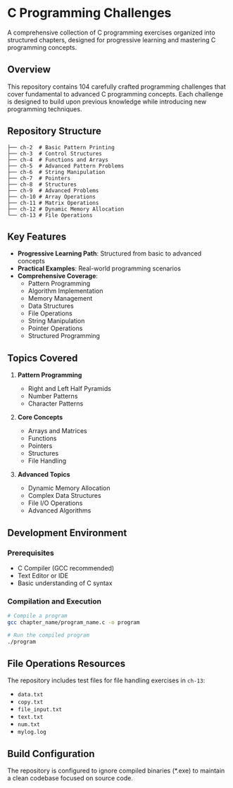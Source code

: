 # C Programming Challenges

A comprehensive collection of C programming exercises organized into structured chapters, designed for progressive learning and mastering C programming concepts.

## Overview

This repository contains 104 carefully crafted programming challenges that cover fundamental to advanced C programming concepts. Each challenge is designed to build upon previous knowledge while introducing new programming techniques.

## Repository Structure

```
├── ch-2  # Basic Pattern Printing
├── ch-3  # Control Structures
├── ch-4  # Functions and Arrays
├── ch-5  # Advanced Pattern Problems
├── ch-6  # String Manipulation
├── ch-7  # Pointers
├── ch-8  # Structures
├── ch-9  # Advanced Problems
├── ch-10 # Array Operations
├── ch-11 # Matrix Operations
├── ch-12 # Dynamic Memory Allocation
└── ch-13 # File Operations
```

## Key Features

- **Progressive Learning Path**: Structured from basic to advanced concepts
- **Practical Examples**: Real-world programming scenarios
- **Comprehensive Coverage**: 
  - Pattern Programming
  - Algorithm Implementation
  - Memory Management
  - Data Structures
  - File Operations
  - String Manipulation
  - Pointer Operations
  - Structured Programming

## Topics Covered

1. **Pattern Programming**
   - Right and Left Half Pyramids
   - Number Patterns
   - Character Patterns

2. **Core Concepts**
   - Arrays and Matrices
   - Functions
   - Pointers
   - Structures
   - File Handling

3. **Advanced Topics**
   - Dynamic Memory Allocation
   - Complex Data Structures
   - File I/O Operations
   - Advanced Algorithms

## Development Environment

### Prerequisites
- C Compiler (GCC recommended)
- Text Editor or IDE
- Basic understanding of C syntax

### Compilation and Execution

```bash
# Compile a program
gcc chapter_name/program_name.c -o program

# Run the compiled program
./program
```

## File Operations Resources

The repository includes test files for file handling exercises in `ch-13`:
- `data.txt`
- `copy.txt`
- `file_input.txt`
- `text.txt`
- `num.txt`
- `mylog.log`

## Build Configuration

The repository is configured to ignore compiled binaries (*.exe) to maintain a clean codebase focused on source code.
